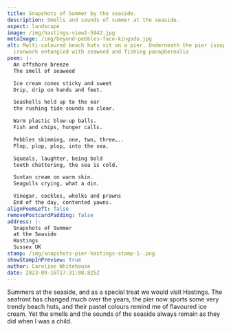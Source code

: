 ```yaml
---
title: Snapshots of Summer by the seaside.
description: Smells and sounds of summer at the seaside.
aspect: landscape
image: /img/hastings-view1-5942.jpg
metaImage: /img/beyond-pebbles-face-kingsdo.jpg
alt: Multi-coloured beach huts sit on a pier. Underneath the pier issupporting
  ironwork entangled with seaweed and fishing paraphernalia
poem: |-
  An offshore breeze
  The smell of seaweed

  Ice cream cones sticky and sweet
  Drip, drip on hands and feet.

  Seashells held up to the ear
  the rushing tide sounds so clear.

  Warm plastic blow-up balls.
  Fish and chips, hunger calls.

  Pebbles skimming, one, two, three…..
  Plop, plop, plop, into the sea.

  Squeals, laughter, being bold
  teeth chattering, the sea is cold.

  Suntan cream on warm skin. 
  Seagulls crying, what a din.

  Vinegar, cockles, whelks and prawns
  End of the day, contented yawns.
alignPoemLeft: false
removePostcardPadding: false
address: |-
  Snapshots of Summer
  at the Seaside
  Hastings
  Sussex UK
stamp: /img/snapshots-pier-hastings-stamp-1-.png
showStampInPreview: true
author: Caroline Whitehouse
date: 2023-09-16T17:31:08.825Z
---
```

Summers at the seaside, and as a special treat we would visit Hastings. The seafront has changed much over the years, the pier now sports some very trendy beach huts, and their pastel colours remind me of flavoured ice cream. Yet the smells and the sounds of the seaside always remain as they did when I was a child.